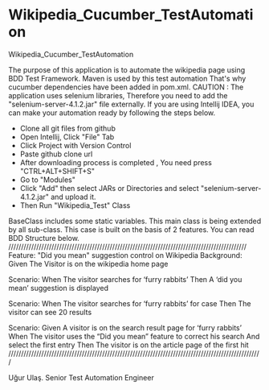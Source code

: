 # Wikipedia_Cucumber_TestAutomation
Wikipedia_Cucumber_TestAutomation


The purpose of this application is to automate the wikipedia page using BDD Test Framework.
Maven is used by this test automation That's why cucumber dependencies have been added in pom.xml.
CAUTION : 
The application uses selenium libraries, Therefore you need to add the "selenium-server-4.1.2.jar" file externally.
If you are using Intellij IDEA, you can make your automation ready by following the steps below.
- Clone all git files from github
- Open Intellij, Click "File" Tab
- Click Project with Version Control
- Paste github clone url
- After downloading process is completed , You need press "CTRL+ALT+SHIFT+S"
- Go to "Modules" 
- Click "Add" then select JARs or Directories and select "selenium-server-4.1.2.jar" and upload it.
- Then Run "Wikipedia_Test" Class


BaseClass includes some static variables. This main class is being extended by all sub-class.
This case is built on the basis of 2 features. You can read BDD Structure below.
//////////////////////////////////////////////////////////////////////////////////////////////
Feature: "Did you mean" suggestion control on Wikipedia
  Background:
    Given The Visitor is on the wikipedia home page

  Scenario:
    When The visitor searches for ‘furry rabbits’
    Then A ‘did you mean’ suggestion is displayed

  Scenario:
    When The visitor searches for ‘furry rabbits’ for case
    Then The visitor can see 20 results


  Scenario:
   Given A visitor is on the search result page for ‘furry rabbits’
   When The visitor uses the “Did you mean” feature to correct his search  And select the first entry
   Then The visitor is on the article page of the first hit
////////////////////////////////////////////////////////////////////////////////////////////////////

Uğur Ulaş.
Senior Test Automation Engineer

